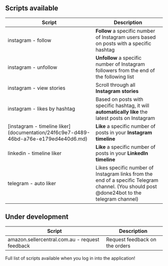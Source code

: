 <script type="text/javascript" src="/chat.js" ></script>
<script type="text/javascript" src="/google.js" ></script>

## Scripts available

| Script | Description |
| - | - |
| instagram - follow | **Follow** a specific number of Instagram users based on posts with a specific hashtag |
| instagram - unfollow | **Unfollow** a specific number of Instagram followers from the end of the following list |
| instagram - view stories | Scroll through all **Instagram stories** |
| instagram - likes by hashtag | Based on posts with specific hashtag, it will **automatically like** the latest posts on Instagram |
| [instagram - timeline liker] (documentation/24f6c9e7-d489-46bd-a76e-e179ed4e40d6.md) | **Like** a specific number of posts in your **Instagram timeline** |
| linkedin - timeline liker| **Like** a specific number of posts in your **LinkedIn timeline** |
| telegram - auto liker | Likes specific number of Instagram links from the end of a specific Telegram channel. (You should post @done24bot to the telegram channel) |

## Under development

| Script | Description |
| - | - |
| amazon.sellercentral.com.au - request feedback | Request feedback on the orders |

Full list of scripts available when you log in into the application!
